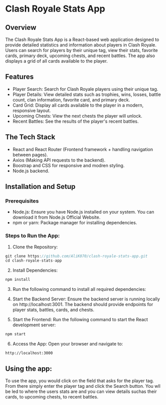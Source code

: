 # Clash Royale Stats App

## Overview
The Clash Royale Stats App is a React-based web application designed to provide detailed statistics and information about players in Clash Royale. 
Users can search for players by their unique tag, view their stats, favorite cards, primary deck, upcoming chests, and recent battles. 
The app also displays a grid of all cards available to the player.

## Features
- Player Search: Search for Clash Royale players using their unique tag.
- Player Details: View detailed stats such as trophies, wins, losses, battle count, clan information, favorite card, and primary deck.
- Card Grid: Display all cards available to the player in a modern, responsive layout.
- Upcoming Chests: View the next chests the player will unlock.
- Recent Battles: See the results of the player's recent battles.

## The Tech Stack 

- React and React Router (Frontend framework + handling navigation between pages).
- Axios (Making API requests to the backend).
- Boostrap and CSS for responsive and modren styling.
- Node.js backend.

## Installation and Setup

### Prerequisites
- Node.js: Ensure you have Node.js installed on your system. You can download it from Node.js Official Website.
- npm or yarn: Package manager for installing dependencies.

### Steps to Run the App:

1) Clone the Repository:
``` c#
git clone https://github.com/AliK070/clash-royale-stats-app.git
cd clash-royale-stats-app
```
2) Install Dependencies:

``` c#
npm install
```

3) Run the following command to install all required dependencies:

4) Start the Backend Server: Ensure the backend server is running locally on http://localhost:3001. The backend should provide endpoints for player stats, battles, cards, and chests.

5) Start the Frontend: Run the following command to start the React development server:

``` c#
npm start
```

6) Access the App: Open your browser and navigate to:

```
http://localhost:3000
```

## Using the app: 

To use the app, you would click on the field that asks for the player tag. From there simply enter the player tag and click the Search button. You wll be led to where the users stats are and you can view details suchas their cards, to upcoming chests, to recent battles. 
